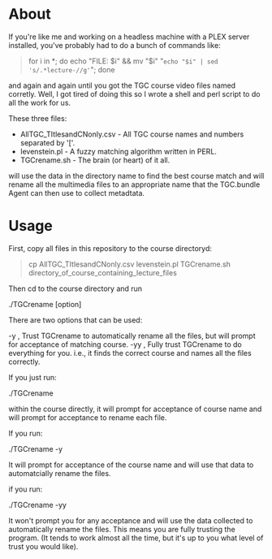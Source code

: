 # About

If you're like me and working on a headless machine with a PLEX server installed, you've probably had to do a bunch
of commands like:

> for i in *; do echo "FILE: $i" && mv "$i" "`echo "$i" | sed 's/.*lecture-//g'`"; done

and again and again until you got the TGC course video files named corretly. Well, I got tired of doing this so I 
wrote a shell and perl script to do all the work for us.

These three files:

* AllTGC_TItlesandCNonly.csv - All TGC course names and numbers separated by '['.
* levenstein.pl - A fuzzy matching algorithm written in PERL.
* TGCrename.sh - The brain (or heart) of it all.

will use the data in the directory name to find the best course match and will rename all the multimedia files
to an appropriate name that the TGC.bundle Agent can then use to collect metadtata.

# Usage

First, copy all files in this repository to the course directoryd:

> cp AllTGC_TItlesandCNonly.csv levenstein.pl TGCrename.sh directory_of_course_containing_lecture_files

Then cd to the course directory and run

./TGCrename [option]

There are two options that can be used:

-y , Trust TGCrename to automatically rename all the files, but will prompt for acceptance of matching course.
-yy , Fully trust TGCrename to do everything for you. i.e., it finds the correct course and names all the files correctly.

If you just run:

./TGCrename 

within the course directly, it will prompt for acceptance of course name and will prompt for acceptance to rename each file.

If you run:

./TGCrename -y

It will prompt for acceptance of the course name and will use that data to automatcially rename the files.

if you run:

./TGCrename -yy

It won't prompt you for any acceptance and will use the data collected to automatically rename the files. This means you are
fully trusting the program. (It tends to work almost all the time, but it's up to you what level of trust you would like).


